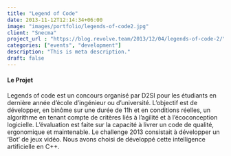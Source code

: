 ```yaml
---
title: "Legend of Code"
date: 2013-11-12T12:14:34+06:00
image: "images/portfolio/legends-of-code2.jpg"
client: "Snecma"
project_url : "https://blog.revolve.team/2013/12/04/legends-of-code-2/"
categories: ["events", "development"]
description: "This is meta description."
draft: false
---
```


#### Le Projet

Legends of code est un concours organisé par D2SI pour les étudiants en dernière année d’école d’ingénieur ou d’université. L’objectif est de développer, en binôme sur une durée de 11h et en conditions réelles, un algorithme en tenant compte de critères liés à l’agilité et à l’écoconception logicielle. L’évaluation est faite sur la capacité à livrer un code de qualité, ergonomique et maintenable. Le challenge 2013 consistait à développer un ‘Bot’ de jeux vidéo. Nous avons choisi de développé cette intelligence artificielle en C++.

